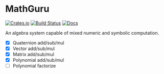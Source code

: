 # MathGuru

[![Crates.io](https://img.shields.io/crates/v/mathguru.svg)](https://crates.io/crates/mathguru)
[![Build Status](https://travis-ci.org/J-F-Liu/mathguru.png)](https://travis-ci.org/J-F-Liu/mathguru)
[![Docs](https://docs.rs/mathguru/badge.svg)](https://docs.rs/mathguru)

An algebra system capable of mixed numeric and symbolic computation.

- [x] Quaternion add/sub/mul
- [x] Vector add/sub/mul
- [x] Matrix add/sub/mul
- [x] Polynomial add/sub/mul
- [ ] Polynomial factorize
